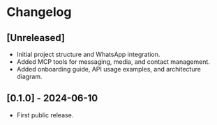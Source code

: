 # Changelog

## [Unreleased]
- Initial project structure and WhatsApp integration.
- Added MCP tools for messaging, media, and contact management.
- Added onboarding guide, API usage examples, and architecture diagram.

## [0.1.0] - 2024-06-10
- First public release. 